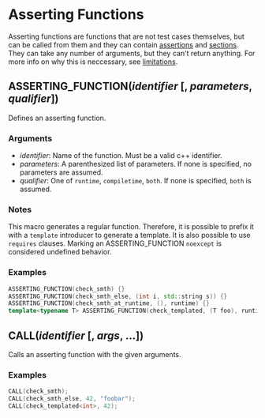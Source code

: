 # Asserting Functions

Asserting functions are functions that are not test cases themselves, but
can be called from them and they can contain [assertions](./assertions.md)
and [sections](./sections.md). They can take any number of arguments, but
they can't return anything. For more info on why this is neccessary, see
[limitations](./limitations.md).

## ASSERTING_FUNCTION(*identifier* [, *parameters*, *qualifier*])

Defines an asserting function.

### Arguments

- *identifier*: Name of the function. Must be a valid c++ identifier.
- *parameters*: A parenthesized list of parameters. If none is specified,
  no parameters are assumed.
- *qualifier*: One of `runtime`, `compiletime`, `both`. If none is
  specified, `both` is assumed.

### Notes

This macro generates a regular function. Therefore, it is possible to
prefix it with a `template` introducer to generate a template. It is also
possible to use `requires` clauses. Marking an ASSERTING_FUNCTION
`noexcept` is considered undefined behavior.

### Examples

```c++
ASSERTING_FUNCTION(check_smth) {}
ASSERTING_FUNCTION(check_smth_else, (int i, std::string s)) {}
ASSERTING_FUNCTION(check_smth_at_runtime, (), runtime) {}
template<typename T> ASSERTING_FUNCTION(check_templated, (T foo), runtime) {}
```

## CALL(*identifier* [, *args*, ...])

Calls an asserting function with the given arguments.

### Examples

```c++
CALL(check_smth);
CALL(check_smth_else, 42, "foobar");
CALL(check_templated<int>, 42);
```